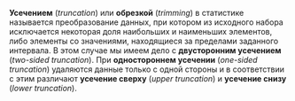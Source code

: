 
**Усечением** (*truncation*) или **обрезкой** (*trimming*) в статистике называется преобразование данных, при котором из исходного набора исключается некоторая доля наибольших и наименьших элементов, либо элементы со значениями, находящиеся за пределами заданного интервала. В этом случае мы имеем дело с **двусторонним усечением** (*two-sided truncation*). При **одностороннем усечении** (*one-sided truncation*) удаляются данные только с одной стороны и в соответствии с этим различают **усечение сверху** (*upper truncation*) и **усечение снизу** (*lower truncation*). 
